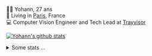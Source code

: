 <p>
  👨🏻 <bold>Yohann</bold>, 27 ans<br/>
  💼 Living in <a href="https://www.google.com/maps?q=paris">Paris</a>, France<br/>
  💻 Computer Vision Engineer and Tech Lead at <a href="https://trayvisor.com/">Trayvisor</a><br/>
</p>

<a href="https://github.com/anuraghazra/github-readme-stats"><img align="center" src="https://github-readme-stats-go94hl40s-yohann84l.vercel.app//api?username=yohann84L&show_icons=true&include_all_commits=true" alt="Yohann's github stats" /> </a>


<details>
  <summary>Some stats ...</summary><br/>
  

<!--START_SECTION:waka-->
![Code Time](http://img.shields.io/badge/Code%20Time-349%20hrs%2022%20mins-blue)

![Profile Views](http://img.shields.io/badge/Profile%20Views-0-blue)

**🐱 My GitHub Data** 

> 🏆 0 Contributions in the Year 2023
 > 
> 📦 440.5 kB Used in GitHub's Storage 
 > 
> 🚫 Not Opted to Hire
 > 
> 📜 24 Public Repositories 
 > 
> 🔑 21 Private Repositories  
 > 
**I'm an Early 🐤** 

```text
🌞 Morning    298 commits    ████████░░░░░░░░░░░░░░░░░   33.86% 
🌆 Daytime    492 commits    ██████████████░░░░░░░░░░░   55.91% 
🌃 Evening    88 commits     ██░░░░░░░░░░░░░░░░░░░░░░░   10.0% 
🌙 Night      2 commits      ░░░░░░░░░░░░░░░░░░░░░░░░░   0.23%

```
📅 **I'm Most Productive on Tuesday** 

```text
Monday       113 commits    ███░░░░░░░░░░░░░░░░░░░░░░   12.84% 
Tuesday      203 commits    █████░░░░░░░░░░░░░░░░░░░░   23.07% 
Wednesday    196 commits    █████░░░░░░░░░░░░░░░░░░░░   22.27% 
Thursday     156 commits    ████░░░░░░░░░░░░░░░░░░░░░   17.73% 
Friday       198 commits    █████░░░░░░░░░░░░░░░░░░░░   22.5% 
Saturday     14 commits     ░░░░░░░░░░░░░░░░░░░░░░░░░   1.59% 
Sunday       0 commits      ░░░░░░░░░░░░░░░░░░░░░░░░░   0.0%

```


📊 **This Week I Spent My Time On** 

```text
⌚︎ Time Zone: Europe/Paris

💬 Programming Languages: 
JavaScript               7 hrs 17 mins       █████████████░░░░░░░░░░░░   52.74% 
Python                   4 hrs 45 mins       ████████░░░░░░░░░░░░░░░░░   34.4% 
YAML                     1 hr 23 mins        ██░░░░░░░░░░░░░░░░░░░░░░░   10.07% 
TypeScript               12 mins             ░░░░░░░░░░░░░░░░░░░░░░░░░   1.48% 
HTTP Request             8 mins              ░░░░░░░░░░░░░░░░░░░░░░░░░   1.03%

🔥 Editors: 
WebStorm                 7 hrs 30 mins       █████████████░░░░░░░░░░░░   54.3% 
PyCharm                  6 hrs 18 mins       ███████████░░░░░░░░░░░░░░   45.7%

💻 Operating System: 
Mac                      13 hrs 48 mins      █████████████████████████   100.0%

```

**I Mostly Code in Python** 

```text
Python                   18 repos            ██████████████░░░░░░░░░░░   56.25% 
Java                     6 repos             ████░░░░░░░░░░░░░░░░░░░░░   18.75% 
JavaScript               2 repos             █░░░░░░░░░░░░░░░░░░░░░░░░   6.25% 
R                        2 repos             █░░░░░░░░░░░░░░░░░░░░░░░░   6.25% 
HTML                     1 repo              ░░░░░░░░░░░░░░░░░░░░░░░░░   3.12%

```



 Last Updated on 01/01/2023 01:51:55 UTC
<!--END_SECTION:waka-->
